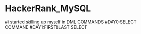 # HackerRank_MySQL
#i started skilling up myself in DML COMMANDS
#DAY0:SELECT COMMAND
#DAY1:FIRST&LAST SELECT
